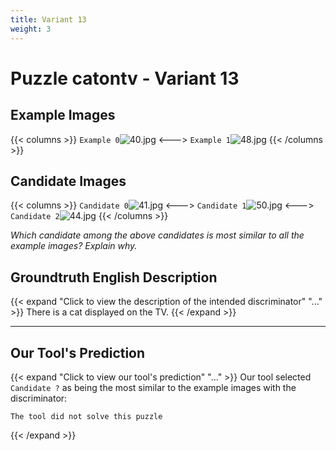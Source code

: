 ```yaml
---
title: Variant 13
weight: 3
---
```


# Puzzle catontv - Variant 13

## Example Images
{{< columns >}}
`Example 0`![40.jpg](/natscene_data/images/40.jpg)
<--->
`Example 1`![48.jpg](/natscene_data/images/48.jpg)
{{< /columns >}}

## Candidate Images
{{< columns >}}
`Candidate 0`![41.jpg](/natscene_data/images/41.jpg)
<--->
`Candidate 1`![50.jpg](/natscene_data/images/50.jpg)
<--->
`Candidate 2`![44.jpg](/natscene_data/images/44.jpg)
{{< /columns >}}

*Which candidate among the above candidates is most similar to all the example images? Explain why.*

## Groundtruth English Description

{{< expand "Click to view the description of the intended discriminator" "..." >}}
There is a cat displayed on the TV.
{{< /expand >}}

---



## Our Tool's Prediction

{{< expand "Click to view our tool's prediction" "..." >}}
Our tool selected `Candidate ?` as being the most similar to the example images with the discriminator:
```plaintext
The tool did not solve this puzzle
```
{{< /expand >}}
